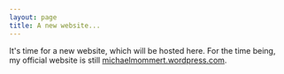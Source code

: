 ```yaml
---
layout: page
title: A new website...
---
```



It's time for a new website, which will be hosted here. For the time being,
my official website is still [michaelmommert.wordpress.com](http://michaelmommert.wordpress.com).
